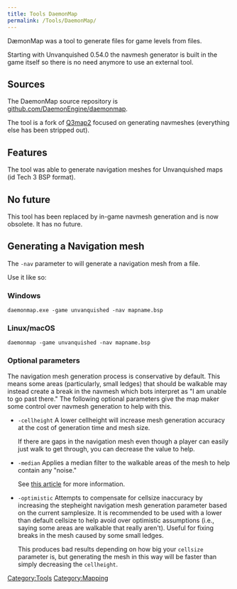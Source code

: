 ```yaml
---
title: Tools DaemonMap
permalink: /Tools/DaemonMap/
---
```


DæmonMap was a tool to generate files for game levels from files.

Starting with Unvanquished 0.54.0 the navmesh generator is built in the
game itself so there is no need anymore to use an external tool.

## Sources

The DaemonMap source repository is
[github.com/DaemonEngine/daemonmap](https://github.com/DaemonEngine/daemonmap).

The tool is a fork of [Q3map2](Tools_Q3map2 "wikilink") focused on
generating navmeshes (everything else has been stripped out).

## Features

The tool was able to generate navigation meshes for Unvanquished maps
(id Tech 3 BSP format).

## No future

This tool has been replaced by in-game navmesh generation and is now
obsolete. It has no future.

## Generating a Navigation mesh

The `-nav` parameter to will generate a navigation mesh from a file.

Use it like so:

### Windows

`daemonmap.exe -game unvanquished -nav mapname.bsp`

### Linux/macOS

`daemonmap -game unvanquished -nav mapname.bsp`

### Optional parameters

The navigation mesh generation process is conservative by default. This
means some areas (particularly, small ledges) that should be walkable
may instead create a break in the navmesh which bots interpret as "I am
unable to go past there." The following optional parameters give the map
maker some control over navmesh generation to help with this.

- `-cellheight`
  A lower cellheight will increase mesh generation accuracy at the cost
  of generation time and mesh size.

  If there are gaps in the navigation mesh even though a player can
  easily just walk to get through, you can decrease the value to help.
- `-median`
  Applies a median filter to the walkable areas of the mesh to help
  contain any "noise."

  See [this
  article](http://digestingduck.blogspot.com/2010/07/recast-area-types-per-triangle.html)
  for more information.
- `-optimistic`
  Attempts to compensate for cellsize inaccuracy by increasing the
  stepheight navigation mesh generation parameter based on the current
  samplesize. It is recommended to be used with a lower than default
  cellsize to help avoid over optimistic assumptions (i.e., saying some
  areas are walkable that really aren't). Useful for fixing breaks in
  the mesh caused by some small ledges.

  This produces bad results depending on how big your `cellsize`
  parameter is, but generating the mesh in this way will be faster than
  simply decreasing the `cellheight`.

[Category:Tools](Category:Tools "wikilink")
[Category:Mapping](Category:Mapping "wikilink")